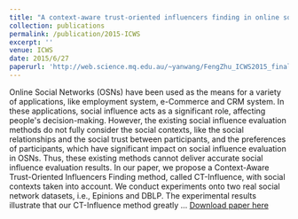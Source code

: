 ```yaml
---
title: "A context-aware trust-oriented influencers finding in online social networks"
collection: publications
permalink: /publication/2015-ICWS
excerpt: ''
venue: ICWS
date: 2015/6/27
paperurl: 'http://web.science.mq.edu.au/~yanwang/FengZhu_ICWS2015_final.pdf'
---
```

Online Social Networks (OSNs) have been used as the means for a variety of applications, like employment system, e-Commerce and CRM system. In these applications, social influence acts as a significant role, affecting people's decision-making. However, the existing social influence evaluation methods do not fully consider the social contexts, like the social relationships and the social trust between participants, and the preferences of participants, which have significant impact on social influence evaluation in OSNs. Thus, these existing methods cannot deliver accurate social influence evaluation results. In our paper, we propose a Context-Aware Trust-Oriented Influencers Finding method, called CT-Influence, with social contexts taken into account. We conduct experiments onto two real social network datasets, i.e., Epinions and DBLP. The experimental results illustrate that our CT-Influence method greatly …
[Download paper here](http://web.science.mq.edu.au/~yanwang/FengZhu_ICWS2015_final.pdf)
